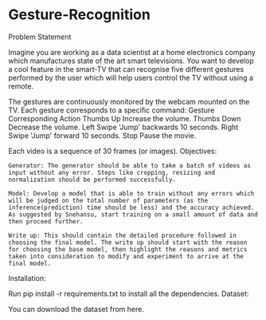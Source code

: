 # Gesture-Recognition

Problem Statement

Imagine you are working as a data scientist at a home electronics company which manufactures state of the art smart televisions. You want to develop a cool feature in the smart-TV that can recognise five different gestures performed by the user which will help users control the TV without using a remote.

The gestures are continuously monitored by the webcam mounted on the TV. Each gesture corresponds to a specific command:
Gesture 	Corresponding Action
Thumbs Up 	Increase the volume.
Thumbs Down 	Decrease the volume.
Left Swipe 	'Jump' backwards 10 seconds.
Right Swipe 	'Jump' forward 10 seconds.
Stop 	Pause the movie.

Each video is a sequence of 30 frames (or images).
Objectives:

    Generator: The generator should be able to take a batch of videos as input without any error. Steps like cropping, resizing and normalization should be performed successfully.

    Model: Develop a model that is able to train without any errors which will be judged on the total number of parameters (as the inference(prediction) time should be less) and the accuracy achieved. As suggested by Snehansu, start training on a small amount of data and then proceed further.

    Write up: This should contain the detailed procedure followed in choosing the final model. The write up should start with the reason for choosing the base model, then highlight the reasons and metrics taken into consideration to modify and experiment to arrive at the final model.

Installation:

Run pip install -r requirements.txt to install all the dependencies.
Dataset:

You can download the dataset from here. 
